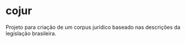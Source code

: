 # cojur
Projeto para criação de um corpus jurídico baseado nas descrições da legislação brasileira. 
